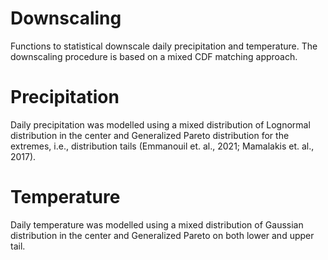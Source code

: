 # Downscaling
Functions to statistical downscale daily precipitation and temperature. The downscaling procedure is based on a mixed CDF matching approach.

# Precipitation
Daily precipitation was modelled using a mixed distribution of Lognormal distribution in the center and Generalized Pareto distribution for
the extremes, i.e., distribution tails (Emmanouil et. al., 2021; Mamalakis et. al., 2017).

# Temperature
Daily temperature was modelled using a mixed distribution of Gaussian distribution in the center and Generalized Pareto on both lower
and upper tail.

